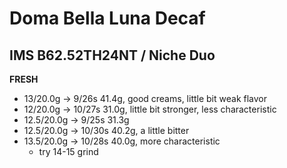 # Doma Bella Luna Decaf

## IMS B62.52TH24NT / Niche Duo

**FRESH**

- 13/20.0g -> 9/26s 41.4g, good creams, little bit weak flavor
- 12/20.0g -> 10/27s 31.0g, little bit stronger, less characteristic
- 12.5/20.0g -> 9/25s 31.3g
- 12.5/20.0g -> 10/30s 40.2g, a little bitter
- 13.5/20.0g -> 10/28s 40.0g, more characteristic
  - try 14-15 grind